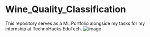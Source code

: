 # Wine_Quality_Classification
This repository serves as a ML Portfolio alongside my tasks for my internship at TechnoHacks EduTech.
![image](https://github.com/Suga7772/Wine_Quality_Classification/assets/107424325/cd0fcc16-3a54-48f8-b4b8-e37339caeef4)
